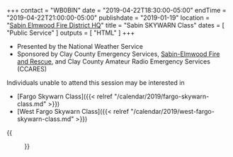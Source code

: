 +++
contact = "WB0BIN"
date = "2019-04-22T18:30:00-05:00"
endTime = "2019-04-22T21:00:00-05:00"
publishdate = "2019-01-19"
location = "[Sabin Elmwood Fire District HQ](/places/sabin-elmwood-fire-district-headquarters)"
title = "Sabin SKYWARN Class"
dates = [ "Public Service" ]
outputs = [ "HTML" ]
+++
* Presented by the National Weather Service
* Sponsored by Clay County Emergency Services, [Sabin-Elmwood Fire and Rescue](http://www.sabin-elmwoodfire.com/), and Clay County Amateur Radio Emergency Services (CCARES)

Individuals unable to attend this session may be interested in

* [Fargo Skywarn Class]({{< relref "/calendar/2019/fargo-skywarn-class.md" >}})
* [West Fargo Skywarn Class]({{< relref "/calendar/2019/west-fargo-skywarn-class.md" >}})

{{<figure
src="https://cloud.rrra.org/index.php/s/8oDTBLtyxJD8J3T/download"
link="https://cloud.rrra.org/index.php/s/vJ8HRdz1xBEUgCc"
alt="Sabin SKYWARN&reg; Flyer" >}}
